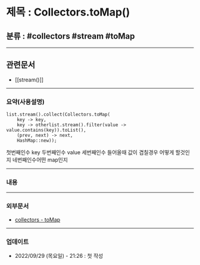 # 제목 : Collectors.toMap()

## 분류 : #collectors #stream #toMap

---
## 관련문서
- [[stream()]]
 ----
### 요약(사용설명)
```
list.stream().collect(Collectors.toMap(
	key -> key,
	key -> otherlist.stream().filter(value -> value.contains(key)).toList(),
	(prev, next) -> next,
	HashMap::new));

```

첫번째인수 key
두번째인수 value
세번째인수 들어올때 값이 겹칠경우 어떻게 할것인지
네번째인수어떤 map인지
	
---
### 내용

----
### 외부문서
- [collectors - toMap](https://kapentaz.github.io/java/Collectors.toMap%EC%9D%80-NPE-%EC%A3%BC%EC%9D%98%EA%B0%80-%ED%95%84%EC%9A%94%ED%95%98%EB%8B%A4/#)

----
### 업데이트
-  2022/09/29 (목요일) - 21:26 : 첫 작성








